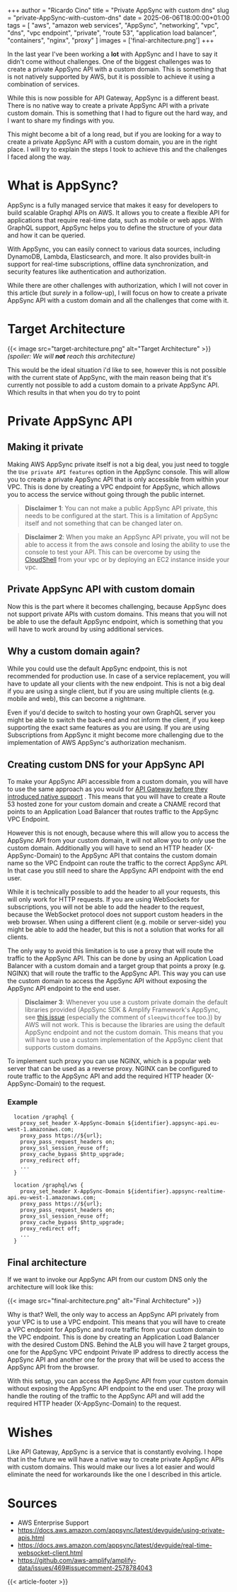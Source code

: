+++
author = "Ricardo Cino"
title = "Private AppSync with custom dns"
slug = "private-AppSync-with-custom-dns"
date = 2025-06-06T18:00:00+01:00
tags = [
    "aws",
    "amazon web services",
    "AppSync",
    "networking",
    "vpc",
    "dns",
    "vpc endpoint",
    "private",
    "route 53",
    "application load balancer",
    "containers",
    "nginx",
    "proxy"
  ]
images = ['final-architecture.png']
+++

In the last year I've been working a **lot** with AppSync and I have to say it didn't come without challenges. One of the biggest challenges was to create a private AppSync API with a custom domain. This is something that is not natively supported by AWS, but it is possible to achieve it using a combination of services.

While this is now possible for API Gateway, AppSync is a different beast. There is no native way to create a private AppSync API with a private custom domain. This is something that I had to figure out the hard way, and I want to share my findings with you.

This might become a bit of a long read, but if you are looking for a way to create a private AppSync API with a custom domain, you are in the right place. I will try to explain the steps I took to achieve this and the challenges I faced along the way.

<!--more-->

# What is AppSync?

AppSync is a fully managed service that makes it easy for developers to build scalable Graphql APIs on AWS. It allows you to create a flexible API for applications that require real-time data, such as mobile or web apps. With GraphQL support, AppSync helps you to define the structure of your data and how it can be queried.

With AppSync, you can easily connect to various data sources, including DynamoDB, Lambda, Elasticsearch, and more. It also provides built-in support for real-time subscriptions, offline data synchronization, and security features like authentication and authorization.

While there are other challenges with authorization, which I will not cover in this article (but _surely_ in a follow-up), I will focus on how to create a private AppSync API with a custom domain and all the challenges that come with it.

# Target Architecture

{{< image src="target-architecture.png" alt="Target Architecture" >}}
_(spoiler: We will **not** reach this architecture)_

This would be the ideal situation i'd like to see, however this is not possible with the current state of AppSync, with the main reason being that it's currently not possible to add a custom domain to a private AppSync API. Which results in that when you do try to point

# Private AppSync API

## Making it private

Making AWS AppSync private itself is not a big deal, you just need to toggle the `Use private API features` option in the AppSync console. This will allow you to create a private AppSync API that is only accessible from within your VPC. This is done by creating a VPC endpoint for AppSync, which allows you to access the service without going through the public internet.

> **Disclaimer 1**: You can not make a public AppSync API private, this needs to be configured at the start. This is a limitation of AppSync itself and not something that can be changed later on.

> **Disclaimer 2**: When you make an AppSync API private, you will not be able to access it from the aws console and losing the ability to use the console to test your API. This can be overcome by using the <a href="/2024/aws-cloudshell-in-your-own-vpc/" target="_blank" alt="AWS CloudShell in your own vpc">CloudShell</a> from your vpc or by deploying an EC2 instance inside your vpc.

## Private AppSync API with custom domain

Now this is the part where it becomes challenging, because AppSync does not support private APIs with custom domains. This means that you will not be able to use the default AppSync endpoint, which is something that you will have to work around by using additional services.

## Why a custom domain again?

While you could use the default AppSync endpoint, this is not recommended for production use. In case of a service replacement, you will have to update all your clients with the new endpoint. This is not a big deal if you are using a single client, but if you are using multiple clients (e.g. mobile and web), this can become a nightmare.

Even if you'd decide to switch to hosting your own GraphQL server you might be able to switch the back-end and not inform the client, if you keep supporting the exact same features as you are using. If you are using Subscriptions from AppSync it might become more challenging due to the implementation of AWS AppSync's authorization mechanism.

## Creating custom DNS for your AppSync API

To make your AppSync API accessible from a custom domain, you will have to use the same approach as you would for <a href="/2024/private-api-gateway-with-dns/" target="_blank">API Gateway before they introduced native support</a> . This means that you will have to create a Route 53 hosted zone for your custom domain and create a CNAME record that points to an Application Load Balancer that routes traffic to the AppSync VPC Endpoint.

However this is not enough, because where this will allow you to access the AppSync API from your custom domain, it will not allow you to *only* use the custom domain. Additionally you will have to send an HTTP header (X-AppSync-Domain) to the AppSync API that contains the custom domain name so the VPC Endpoint can route the traffic to the correct AppSync API. In that case you still need to share the AppSync API endpoint with the end user.

While it is technically possible to add the header to all your requests, this will only work for HTTP requests. If you are using WebSockets for subscriptions, you will not be able to add the header to the request, because the WebSocket protocol does not support custom headers in the web browser. When using a different client (e.g. mobile or server-side) you might be able to add the header, but this is not a solution that works for all clients.

The only way to avoid this limitation is to use a proxy that will route the traffic to the AppSync API. This can be done by using an Application Load Balancer with a custom domain and a target group that points a proxy (e.g. NGINX) that will route the traffic to the AppSync API. This way you can use the custom domain to access the AppSync API without exposing the AppSync API endpoint to the end user.

> **Disclaimer 3**: Whenever you use a custom private domain the default libraries provided (AppSync SDK & Amplify Framework's AppSync, see <a href="https://github.com/aws-amplify/amplify-data/issues/469" target="_blank">this issue</a> (especially the comment of `sleepwithcoffee` too.)) by AWS will not work. This is because the libraries are using the default AppSync endpoint and not the custom domain. This means that you will have to use a custom implementation of the AppSync client that supports custom domains.

To implement such proxy you can use NGINX, which is a popular web server that can be used as a reverse proxy. NGINX can be configured to route traffic to the AppSync API and add the required HTTP header (X-AppSync-Domain) to the request.

### Example

```
  location /graphql {
    proxy_set_header X-AppSync-Domain ${identifier}.appsync-api.eu-west-1.amazonaws.com;
    proxy_pass https://${url};
    proxy_pass_request_headers on;
    proxy_ssl_session_reuse off;
    proxy_cache_bypass $http_upgrade;
    proxy_redirect off;
    ...
  }

  location /graphql/ws {
    proxy_set_header X-AppSync-Domain ${identifier}.appsync-realtime-api.eu-west-1.amazonaws.com;
    proxy_pass https://${url};
    proxy_pass_request_headers on;
    proxy_ssl_session_reuse off;
    proxy_cache_bypass $http_upgrade;
    proxy_redirect off;
    ...
  }
```

## Final architecture

If we want to invoke our AppSync API from our custom DNS only the architecture will look like this:

{{< image src="final-architecture.png" alt="Final Architecture" >}}

Why is that? Well, the only way to access an AppSync API privately from your VPC is to use a VPC endpoint. This means that you will have to create a VPC endpoint for AppSync and route traffic from your custom domain to the VPC endpoint. This is done by creating an Application Load Balancer with the desired Custom DNS. Behind the ALB you will have 2 target groups, one for the AppSync VPC endpoint Private IP address to directly access the AppSync API and another one for the proxy that will be used to access the AppSync API from the browser.

With this setup, you can access the AppSync API from your custom domain without exposing the AppSync API endpoint to the end user. The proxy will handle the routing of the traffic to the AppSync API and will add the required HTTP header (X-AppSync-Domain) to the request.

# Wishes

Like API Gateway, AppSync is a service that is constantly evolving. I hope that in the future we will have a native way to create private AppSync APIs with custom domains. This would make our lives a lot easier and would eliminate the need for workarounds like the one I described in this article.

# Sources

- AWS Enterprise Support
- <a href="https://docs.aws.amazon.com/appsync/latest/devguide/using-private-apis.html" target="_blank">https://docs.aws.amazon.com/appsync/latest/devguide/using-private-apis.html</a>
- <a href="https://docs.aws.amazon.com/appsync/latest/devguide/real-time-websocket-client.html" target="_blank">https://docs.aws.amazon.com/appsync/latest/devguide/real-time-websocket-client.html</a>
- <a href="https://github.com/aws-amplify/amplify-data/issues/469#issuecomment-2578784043" target="_blank">https://github.com/aws-amplify/amplify-data/issues/469#issuecomment-2578784043</a>

{{< article-footer >}}
